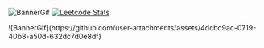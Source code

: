 ![BannerGif](https://github.com/user-attachments/assets/998acf78-efc1-4cc9-b645-e388f079cf8c)
[![Leetcode Stats](https://leetcard.jacoblin.cool/jgolaszewski?ext=heatmap)](https://leetcode.com/jgolaszewski)

<!-- GITHUB CAT MADE BY: <a href="https://iconscout.com/3d-illustrations/github-1" class="text-underline font-size-sm" target="_blank">github-1</a> by <a href="https://iconscout.com/contributors/unicons" class="text-underline font-size-sm">Unicons Font</a> on <a href="https://iconscout.com" class="text-underline font-size-sm">IconScout</a> -->![BannerGif](https://github.com/user-attachments/assets/4dcbc9ac-0719-40b8-a50d-632dc7d0e8df)
